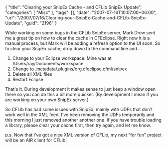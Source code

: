 {
	"title": "Clearing your SnipEx Cache - and CFLib SnipEx Update",
	"categories": [
		"Misc"
	],
	"tags": [],
	"date": "2007-07-16T10:07:00+06:00",
	"url": "/2007/07/16/Clearing-your-SnipEx-Cache-and-CFLib-SnipEx-Update",
	"guid": "2196"
}

While working on some bugs in the CFLib SnipEx server, Mark Drew sent me a great tip on how to clear the cache in CFEclipse. Right now it is a manual process, but Mark will be adding a refresh option to the UI soon. So to clear your SnipEx cache, drop down to the command line and....

<ol>
<li>Change to your Eclipse workspace. Mine was at /Users/ray/Documents/workspace
<li>Change to .metadata/.plugins/org.cfeclipse.cfml/snipex
<li>Delete all XML files
<li>Restart Eclipse
</ol>

That's it. During development it makes sense to just keep a window open there so you can do this a bit more quicker. (By development I mean if you are working on your own SnipEx server.)

So CFLib has had some issues with SnipEx, mainly with UDFs that don't work well in the XML feed. I've been removing the UDFs temporarily and this morning I just removed another another one. If you have trouble loading a library, please clear your cache first, then try again, and let me know.

p.s. Now that I've got a nice XML version of CFLib, my next "for fun" project will be an AIR client for CFLib!